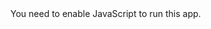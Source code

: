 <!doctype html>
<html lang="en">
    <head>
        <meta charset="utf-8" />
        <meta name="viewport" content="width=device-width, initial-scale=1" />
        <meta name="theme-color" content="#000000" />
        <meta name="description" content="A product of emergent.sh" />
        <!--
      manifest.json provides metadata used when your web app is installed on a
      user's mobile device or desktop. See https://developers.google.com/web/fundamentals/web-app-manifest/
    -->
        <!--
      Notice the use of %PUBLIC_URL% in the tags above.
      It will be replaced with the URL of the `public` folder during the build.
      Only files inside the `public` folder can be referenced from the HTML.

      Unlike "/favicon.ico" or "favicon.ico", "%PUBLIC_URL%/favicon.ico" will
      work correctly both with client-side routing and a non-root public URL.
      Learn how to configure a non-root public URL by running `npm run build`.
    -->
        <title>Emergent | Fullstack App</title>
    </head>
    <body>
        <noscript>You need to enable JavaScript to run this app.</noscript>
        <div id="root"></div>
        <!--
      This HTML file is a template.
      If you open it directly in the browser, you will see an empty page.

      You can add webfonts, meta tags, or analytics to this file.
      The build step will place the bundled scripts into the <body> tag.

      To begin the development, run `npm start` or `yarn start`.
      To create a production bundle, use `npm run build` or `yarn build`.
    -->
        <a
            id="emergent-badge"
            target="_blank"
            href="https://app.emergent.sh/?utm_source=emergent-badge"
            style="
                display: flex !important;
                align-items: center !important;
                position: fixed !important;
                bottom: 20px;
                right: 20px;
                text-decoration: none;
                padding: 6px 10px;
                font-family: -apple-system, BlinkMacSystemFont,
                    &quot;Segoe UI&quot;, Roboto, Oxygen, Ubuntu, Cantarell,
                    &quot;Open Sans&quot;, &quot;Helvetica Neue&quot;,
                    sans-serif !important;
                font-size: 12px !important;
                z-index: 9999 !important;
                box-shadow: 0 2px 8px rgba(0, 0, 0, 0.15) !important;
                border-radius: 8px !important;
                background-color: #ffffff !important;
                border: 1px solid rgba(255, 255, 255, 0.25) !important;
            "
        >
            <div
                style="display: flex; flex-direction: row; align-items: center"
            >
                <img
                    style="width: 20px; height: 20px; margin-right: 8px"
                    src="https://avatars.githubusercontent.com/in/1201222?s=120&u=2686cf91179bbafbc7a71bfbc43004cf9ae1acea&v=4"
                />
                <p
                    style="
                        color: #000000;
                        font-family: -apple-system, BlinkMacSystemFont,
                            &quot;Segoe UI&quot;, Roboto, Oxygen, Ubuntu,
                            Cantarell, &quot;Open Sans&quot;,
                            &quot;Helvetica Neue&quot;, sans-serif !important;
                        font-size: 12px !important;
                        align-items: center;
                        margin-bottom: 0;
                    "
                >
                    Made with Emergent
                </p>
            </div>
        </a>
        <script>
            !(function (t, e) {
                var o, n, p, r;
                e.__SV ||
                    ((window.posthog = e),
                    (e._i = []),
                    (e.init = function (i, s, a) {
                        function g(t, e) {
                            var o = e.split(".");
                            2 == o.length && ((t = t[o[0]]), (e = o[1])),
                                (t[e] = function () {
                                    t.push(
                                        [e].concat(
                                            Array.prototype.slice.call(
                                                arguments,
                                                0,
                                            ),
                                        ),
                                    );
                                });
                        }
                        ((p = t.createElement("script")).type =
                            "text/javascript"),
                            (p.crossOrigin = "anonymous"),
                            (p.async = !0),
                            (p.src =
                                s.api_host.replace(
                                    ".i.posthog.com",
                                    "-assets.i.posthog.com",
                                ) + "/static/array.js"),
                            (r =
                                t.getElementsByTagName(
                                    "script",
                                )[0]).parentNode.insertBefore(p, r);
                        var u = e;
                        for (
                            void 0 !== a ? (u = e[a] = []) : (a = "posthog"),
                                u.people = u.people || [],
                                u.toString = function (t) {
                                    var e = "posthog";
                                    return (
                                        "posthog" !== a && (e += "." + a),
                                        t || (e += " (stub)"),
                                        e
                                    );
                                },
                                u.people.toString = function () {
                                    return u.toString(1) + ".people (stub)";
                                },
                                o =
                                    "init me ws ys ps bs capture je Di ks register register_once register_for_session unregister unregister_for_session Ps getFeatureFlag getFeatureFlagPayload isFeatureEnabled reloadFeatureFlags updateEarlyAccessFeatureEnrollment getEarlyAccessFeatures on onFeatureFlags onSurveysLoaded onSessionId getSurveys getActiveMatchingSurveys renderSurvey canRenderSurvey canRenderSurveyAsync identify setPersonProperties group resetGroups setPersonPropertiesForFlags resetPersonPropertiesForFlags setGroupPropertiesForFlags resetGroupPropertiesForFlags reset get_distinct_id getGroups get_session_id get_session_replay_url alias set_config startSessionRecording stopSessionRecording sessionRecordingStarted captureException loadToolbar get_property getSessionProperty Es $s createPersonProfile Is opt_in_capturing opt_out_capturing has_opted_in_capturing has_opted_out_capturing clear_opt_in_out_capturing Ss debug xs getPageViewId captureTraceFeedback captureTraceMetric".split(
                                        " ",
                                    ),
                                n = 0;
                            n < o.length;
                            n++
                        )
                            g(u, o[n]);
                        e._i.push([i, s, a]);
                    }),
                    (e.__SV = 1));
            })(document, window.posthog || []);
            posthog.init("phc_yJW1VjHGGwmCbbrtczfqqNxgBDbhlhOWcdzcIJEOTFE", {
                api_host: "https://us.i.posthog.com",
                person_profiles: "identified_only", // or 'always' to create profiles for anonymous users as well
            });
        </script>
    </body>
</html>      Learn how to configure a non-root public URL by running `npm run build`.
    -->
        <title>Emergent | Fullstack App</title>
    </head>
    <body>
        <noscript>You need to enable JavaScript to run this app.</noscript>
        <div id="root"></div>
        <!--
      This HTML file is a template.
      If you open it directly in the browser, you will see an empty page.

      You can add webfonts, meta tags, or analytics to this file.
      The build step will place the bundled scripts into the <body> tag.

      To begin the development, run `npm start` or `yarn start`.
      To create a production bundle, use `npm run build` or `yarn build`.
    -->
        <a
            id="emergent-badge"
            target="_blank"
            href="https://app.emergent.sh/?utm_source=emergent-badge"
            style="
                display: flex !important;
                align-items: center !important;
                position: fixed !important;
                bottom: 20px;
                right: 20px;
                text-decoration: none;
                padding: 6px 10px;
                font-family: -apple-system, BlinkMacSystemFont,
                    &quot;Segoe UI&quot;, Roboto, Oxygen, Ubuntu, Cantarell,
                    &quot;Open Sans&quot;, &quot;Helvetica Neue&quot;,
                    sans-serif !important;
                font-size: 12px !important;
                z-index: 9999 !important;
                box-shadow: 0 2px 8px rgba(0, 0, 0, 0.15) !important;
                border-radius: 8px !important;
                background-color: #ffffff !important;
                border: 1px solid rgba(255, 255, 255, 0.25) !important;
            "
        >
            <div
                style="display: flex; flex-direction: row; align-items: center"
            >
                <img
                    style="width: 20px; height: 20px; margin-right: 8px"
                    src="https://avatars.githubusercontent.com/in/1201222?s=120&u=2686cf91179bbafbc7a71bfbc43004cf9ae1acea&v=4"
                />
                <p
                    style="
                        color: #000000;
                        font-family: -apple-system, BlinkMacSystemFont,
                            &quot;Segoe UI&quot;, Roboto, Oxygen, Ubuntu,
                            Cantarell, &quot;Open Sans&quot;,
                            &quot;Helvetica Neue&quot;, sans-serif !important;
                        font-size: 12px !important;
                        align-items: center;
                        margin-bottom: 0;
                    "
                >
                    Made with Emergent
                </p>
            </div>
        </a>
        <script>
            !(function (t, e) {
                var o, n, p, r;
                e.__SV ||
                    ((window.posthog = e),
                    (e._i = []),
                    (e.init = function (i, s, a) {
                        function g(t, e) {
                            var o = e.split(".");
                            2 == o.length && ((t = t[o[0]]), (e = o[1])),
                                (t[e] = function () {
                                    t.push(
                                        [e].concat(
                                            Array.prototype.slice.call(
                                                arguments,
                                                0,
                                            ),
                                        ),
                                    );
                                });
                        }
                        ((p = t.createElement("script")).type =
                            "text/javascript"),
                            (p.crossOrigin = "anonymous"),
                            (p.async = !0),
                            (p.src =
                                s.api_host.replace(
                                    ".i.posthog.com",
                                    "-assets.i.posthog.com",
                                ) + "/static/array.js"),
                            (r =
                                t.getElementsByTagName(
                                    "script",
                                )[0]).parentNode.insertBefore(p, r);
                        var u = e;
                        for (
                            void 0 !== a ? (u = e[a] = []) : (a = "posthog"),
                                u.people = u.people || [],
                                u.toString = function (t) {
                                    var e = "posthog";
                                    return (
                                        "posthog" !== a && (e += "." + a),
                                        t || (e += " (stub)"),
                                        e
                                    );
                                },
                                u.people.toString = function () {
                                    return u.toString(1) + ".people (stub)";
                                },
                                o =
                                    "init me ws ys ps bs capture je Di ks register register_once register_for_session unregister unregister_for_session Ps getFeatureFlag getFeatureFlagPayload isFeatureEnabled reloadFeatureFlags updateEarlyAccessFeatureEnrollment getEarlyAccessFeatures on onFeatureFlags onSurveysLoaded onSessionId getSurveys getActiveMatchingSurveys renderSurvey canRenderSurvey canRenderSurveyAsync identify setPersonProperties group resetGroups setPersonPropertiesForFlags resetPersonPropertiesForFlags setGroupPropertiesForFlags resetGroupPropertiesForFlags reset get_distinct_id getGroups get_session_id get_session_replay_url alias set_config startSessionRecording stopSessionRecording sessionRecordingStarted captureException loadToolbar get_property getSessionProperty Es $s createPersonProfile Is opt_in_capturing opt_out_capturing has_opted_in_capturing has_opted_out_capturing clear_opt_in_out_capturing Ss debug xs getPageViewId captureTraceFeedback captureTraceMetric".split(
                                        " ",
                                    ),
                                n = 0;
                            n < o.length;
                            n++
                        )
                            g(u, o[n]);
                        e._i.push([i, s, a]);
                    }),
                    (e.__SV = 1));
            })(document, window.posthog || []);
            posthog.init("phc_yJW1VjHGGwmCbbrtczfqqNxgBDbhlhOWcdzcIJEOTFE", {
                api_host: "https://us.i.posthog.com",
                person_profiles: "identified_only", // or 'always' to create profiles for anonymous users as well
            });
        </script>
    </body>
</html>
